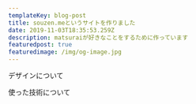 ```yaml
---
templateKey: blog-post
title: souzen.meというサイトを作りました
date: 2019-11-03T18:35:53.259Z
description: matsuraiが好きなことをするために作っています
featuredpost: true
featuredimage: /img/og-image.jpg
---
```



デザインについて

使った技術について
